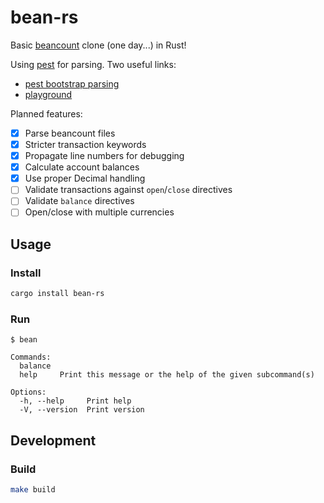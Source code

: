 # bean-rs

Basic [beancount](https://github.com/beancount/beancount) clone (one day...) in Rust!

Using [pest](https://pest.rs/) for parsing. Two useful links:
- [pest bootstrap parsing](https://github.com/pest-parser/pest/tree/master/meta/src)
- [playground](https://pest.rs/#editor)

Planned features:
- [x] Parse beancount files
- [x] Stricter transaction keywords
- [x] Propagate line numbers for debugging
- [x] Calculate account balances
- [x] Use proper Decimal handling
- [ ] Validate transactions against `open`/`close` directives
- [ ] Validate `balance` directives
- [ ] Open/close with multiple currencies

## Usage
### Install
```bash
cargo install bean-rs
```

### Run
```
$ bean

Commands:
  balance
  help     Print this message or the help of the given subcommand(s)

Options:
  -h, --help     Print help
  -V, --version  Print version
```

## Development
### Build
```bash
make build
```
